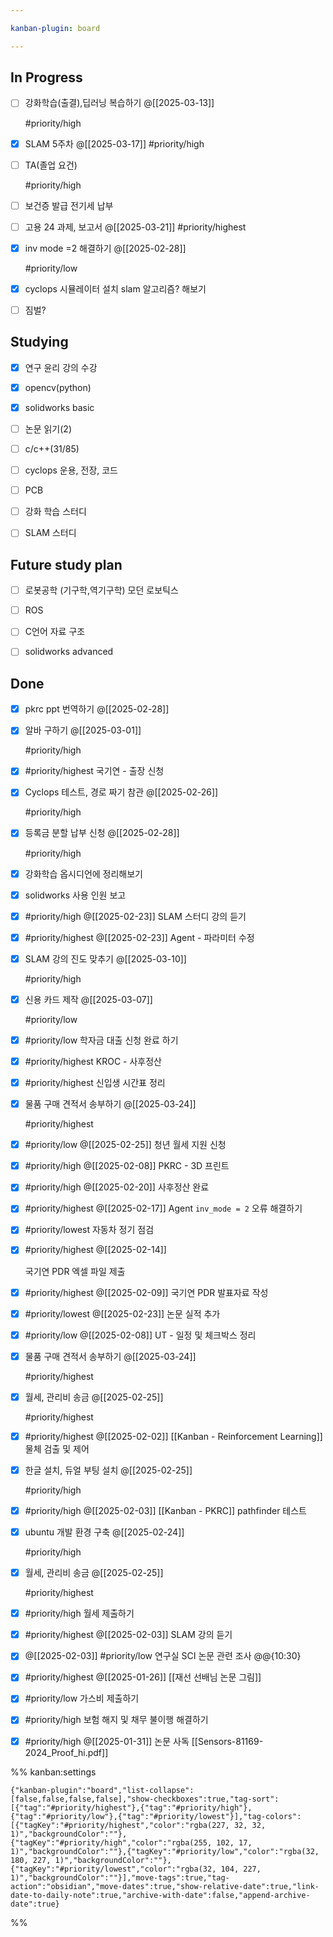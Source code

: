 ```yaml
---

kanban-plugin: board

---
```


## In Progress

- [ ] 강화학습(출결),딥러닝 복습하기
	@[[2025-03-13]]
	
	#priority/high
- [x] SLAM 5주차
	@[[2025-03-17]]
	#priority/high
- [ ] TA(졸업 요건)
	
	#priority/high
- [ ] 보건증 발급
	전기세 납부
- [ ] 고용 24 과제, 보고서
	@[[2025-03-21]]
	#priority/highest
- [x] inv mode =2 해결하기
	@[[2025-02-28]]
	
	#priority/low
- [x] cyclops 시뮬레이터 설치
	slam 알고리즘? 해보기
- [ ] 짐벌?


## Studying

- [x] 연구 윤리 강의 수강
- [x] opencv(python)
- [x] solidworks basic
- [ ] 논문 읽기(2)
- [ ] c/c++(31/85)
- [ ] cyclops 운용, 전장, 코드
- [ ] PCB
- [ ] 강화 학습 스터디
- [ ] SLAM 스터디


## Future study plan

- [ ] 로봇공학
	(기구학,역기구학)
	모던 로보틱스
- [ ] ROS
- [ ] C언어 자료 구조
- [ ] solidworks advanced


## Done

- [x] pkrc ppt 번역하기
	@[[2025-02-28]]
- [x] 알바 구하기
	@[[2025-03-01]]
	
	#priority/high
- [x] #priority/highest 
	국기연 - 출장 신청
- [x] Cyclops 테스트, 경로 짜기 참관
	@[[2025-02-26]]
	
	#priority/high
- [x] 등록금 분할 납부 신청
	@[[2025-02-28]]
	
	#priority/high
- [x] 강화학습 옵시디언에 정리해보기
- [x] solidworks 사용 인원 보고
- [x] #priority/high @[[2025-02-23]]
	SLAM 스터디 강의 듣기
- [x] #priority/highest
	@[[2025-02-23]]
	Agent - 파라미터 수정
- [x] SLAM 강의 진도 맞추기
	@[[2025-03-10]]
	
	#priority/high
- [x] 신용 카드 제작
	@[[2025-03-07]]
	
	#priority/low
- [x] #priority/low 
	학자금 대출 신청 완료 하기
- [x] #priority/highest KROC - 사후정산
- [x] #priority/highest 
	신입생 시간표 정리
- [x] 물품 구매 견적서 송부하기
	@[[2025-03-24]]
	
	#priority/highest
- [x] #priority/low @[[2025-02-25]]
	청년 월세 지원 신청
- [x] #priority/high
	@[[2025-02-08]]
	PKRC - 3D 프린트
- [x] #priority/high 
	@[[2025-02-20]]
	사후정산 완료
- [x] #priority/highest @[[2025-02-17]]
	Agent `inv_mode = 2` 오류 해결하기
- [x] #priority/lowest 
	자동차 정기 점검
- [x] #priority/highest @[[2025-02-14]]
	
	국기연 PDR 엑셀 파일 제출
- [x] #priority/highest  @[[2025-02-09]]
	국기연 PDR 발표자료 작성
- [x] #priority/lowest 
	@[[2025-02-23]]
	논문 실적 추가
- [x] #priority/low
	@[[2025-02-08]]
	UT - 일정 및 체크박스 정리
- [x] 물품 구매 견적서 송부하기
	@[[2025-03-24]]
	
	#priority/highest
- [x] 월세, 관리비 송금
	@[[2025-02-25]]
	
	#priority/highest
- [x] #priority/highest @[[2025-02-02]]
	[[Kanban - Reinforcement Learning]]
	물체 검출 및 제어
- [x] 한글 설치, 듀얼 부팅 설치
	@[[2025-02-25]]
	
	#priority/high
- [x] #priority/high 
	@[[2025-02-03]]
	[[Kanban - PKRC]]
	pathfinder 테스트
- [x] ubuntu 개발 환경 구축
	@[[2025-02-24]]
	
	#priority/high
- [x] 월세, 관리비 송금
	@[[2025-02-25]]
	
	#priority/highest
- [x] #priority/high
	월세 제출하기
- [x] #priority/highest @[[2025-02-03]]
	SLAM 강의 듣기
- [x] @[[2025-02-03]]
	#priority/low 
	연구실 SCI 논문 관련 조사 @@{10:30}
- [x] #priority/highest 
	@[[2025-01-26]]
	[[재선 선배님 논문 그림]]
- [x] #priority/low 
	가스비 제출하기
- [x] #priority/high 
	보험 해지 및 채무 불이행 해결하기
- [x] #priority/high @[[2025-01-31]]
	논문 사독
	[[Sensors-81169-2024_Proof_hi.pdf]]




%% kanban:settings
```
{"kanban-plugin":"board","list-collapse":[false,false,false,false],"show-checkboxes":true,"tag-sort":[{"tag":"#priority/highest"},{"tag":"#priority/high"},{"tag":"#priority/low"},{"tag":"#priority/lowest"}],"tag-colors":[{"tagKey":"#priority/highest","color":"rgba(227, 32, 32, 1)","backgroundColor":""},{"tagKey":"#priority/high","color":"rgba(255, 102, 17, 1)","backgroundColor":""},{"tagKey":"#priority/low","color":"rgba(32, 180, 227, 1)","backgroundColor":""},{"tagKey":"#priority/lowest","color":"rgba(32, 104, 227, 1)","backgroundColor":""}],"move-tags":true,"tag-action":"obsidian","move-dates":true,"show-relative-date":true,"link-date-to-daily-note":true,"archive-with-date":false,"append-archive-date":true}
```
%%